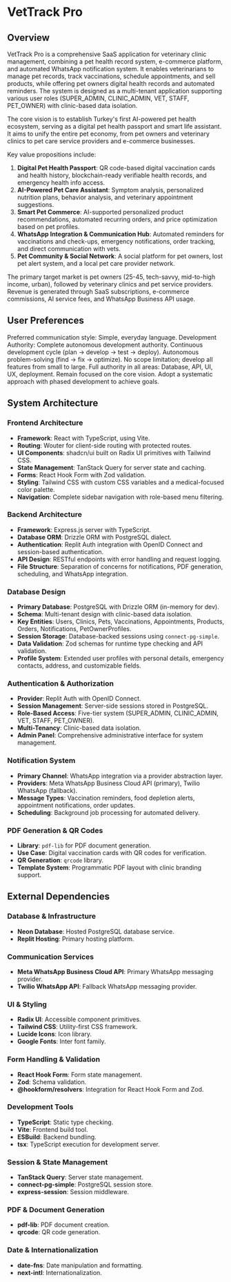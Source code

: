 # VetTrack Pro

## Overview

VetTrack Pro is a comprehensive SaaS application for veterinary clinic management, combining a pet health record system, e-commerce platform, and automated WhatsApp notification system. It enables veterinarians to manage pet records, track vaccinations, schedule appointments, and sell products, while offering pet owners digital health records and automated reminders. The system is designed as a multi-tenant application supporting various user roles (SUPER_ADMIN, CLINIC_ADMIN, VET, STAFF, PET_OWNER) with clinic-based data isolation.

The core vision is to establish Turkey's first AI-powered pet health ecosystem, serving as a digital pet health passport and smart life assistant. It aims to unify the entire pet economy, from pet owners and veterinary clinics to pet care service providers and e-commerce businesses.

Key value propositions include:
1.  **Digital Pet Health Passport**: QR code-based digital vaccination cards and health history, blockchain-ready verifiable health records, and emergency health info access.
2.  **AI-Powered Pet Care Assistant**: Symptom analysis, personalized nutrition plans, behavior analysis, and veterinary appointment suggestions.
3.  **Smart Pet Commerce**: AI-supported personalized product recommendations, automated recurring orders, and price optimization based on pet profiles.
4.  **WhatsApp Integration & Communication Hub**: Automated reminders for vaccinations and check-ups, emergency notifications, order tracking, and direct communication with vets.
5.  **Pet Community & Social Network**: A social platform for pet owners, lost pet alert system, and a local pet care provider network.

The primary target market is pet owners (25-45, tech-savvy, mid-to-high income, urban), followed by veterinary clinics and pet service providers. Revenue is generated through SaaS subscriptions, e-commerce commissions, AI service fees, and WhatsApp Business API usage.

## User Preferences

Preferred communication style: Simple, everyday language.
Development Authority: Complete autonomous development authority. Continuous development cycle (plan -> develop -> test -> deploy). Autonomous problem-solving (find -> fix -> optimize). No scope limitation; develop all features from small to large. Full authority in all areas: Database, API, UI, UX, deployment. Remain focused on the core vision. Adopt a systematic approach with phased development to achieve goals.

## System Architecture

### Frontend Architecture
-   **Framework**: React with TypeScript, using Vite.
-   **Routing**: Wouter for client-side routing with protected routes.
-   **UI Components**: shadcn/ui built on Radix UI primitives with Tailwind CSS.
-   **State Management**: TanStack Query for server state and caching.
-   **Forms**: React Hook Form with Zod validation.
-   **Styling**: Tailwind CSS with custom CSS variables and a medical-focused color palette.
-   **Navigation**: Complete sidebar navigation with role-based menu filtering.

### Backend Architecture
-   **Framework**: Express.js server with TypeScript.
-   **Database ORM**: Drizzle ORM with PostgreSQL dialect.
-   **Authentication**: Replit Auth integration with OpenID Connect and session-based authentication.
-   **API Design**: RESTful endpoints with error handling and request logging.
-   **File Structure**: Separation of concerns for notifications, PDF generation, scheduling, and WhatsApp integration.

### Database Design
-   **Primary Database**: PostgreSQL with Drizzle ORM (in-memory for dev).
-   **Schema**: Multi-tenant design with clinic-based data isolation.
-   **Key Entities**: Users, Clinics, Pets, Vaccinations, Appointments, Products, Orders, Notifications, PetOwnerProfiles.
-   **Session Storage**: Database-backed sessions using `connect-pg-simple`.
-   **Data Validation**: Zod schemas for runtime type checking and API validation.
-   **Profile System**: Extended user profiles with personal details, emergency contacts, address, and customizable fields.

### Authentication & Authorization
-   **Provider**: Replit Auth with OpenID Connect.
-   **Session Management**: Server-side sessions stored in PostgreSQL.
-   **Role-Based Access**: Five-tier system (SUPER_ADMIN, CLINIC_ADMIN, VET, STAFF, PET_OWNER).
-   **Multi-Tenancy**: Clinic-based data isolation.
-   **Admin Panel**: Comprehensive administrative interface for system management.

### Notification System
-   **Primary Channel**: WhatsApp integration via a provider abstraction layer.
-   **Providers**: Meta WhatsApp Business Cloud API (primary), Twilio WhatsApp (fallback).
-   **Message Types**: Vaccination reminders, food depletion alerts, appointment notifications, order updates.
-   **Scheduling**: Background job processing for automated delivery.

### PDF Generation & QR Codes
-   **Library**: `pdf-lib` for PDF document generation.
-   **Use Case**: Digital vaccination cards with QR codes for verification.
-   **QR Generation**: `qrcode` library.
-   **Template System**: Programmatic PDF layout with clinic branding support.

## External Dependencies

### Database & Infrastructure
-   **Neon Database**: Hosted PostgreSQL database service.
-   **Replit Hosting**: Primary hosting platform.

### Communication Services
-   **Meta WhatsApp Business Cloud API**: Primary WhatsApp messaging provider.
-   **Twilio WhatsApp API**: Fallback WhatsApp messaging provider.

### UI & Styling
-   **Radix UI**: Accessible component primitives.
-   **Tailwind CSS**: Utility-first CSS framework.
-   **Lucide Icons**: Icon library.
-   **Google Fonts**: Inter font family.

### Form Handling & Validation
-   **React Hook Form**: Form state management.
-   **Zod**: Schema validation.
-   **@hookform/resolvers**: Integration for React Hook Form and Zod.

### Development Tools
-   **TypeScript**: Static type checking.
-   **Vite**: Frontend build tool.
-   **ESBuild**: Backend bundling.
-   **tsx**: TypeScript execution for development server.

### Session & State Management
-   **TanStack Query**: Server state management.
-   **connect-pg-simple**: PostgreSQL session store.
-   **express-session**: Session middleware.

### PDF & Document Generation
-   **pdf-lib**: PDF document creation.
-   **qrcode**: QR code generation.

### Date & Internationalization
-   **date-fns**: Date manipulation and formatting.
-   **next-intl**: Internationalization.